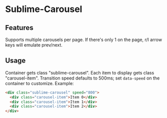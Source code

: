 # Sublime-Carousel

## Features
Supports multiple carousels per page. If there's only 1 on the page, r/l arrow keys will emulate prev/next.

## Usage
Container gets class "sublime-carousel". Each item to display gets class "carousel-item". Transition speed defaults to 500ms; set ```data-speed``` on the container to customize. Example:

```html
<div class="sublime-carousel" speed="800">
  <div class="carousel-item">Item 0</div>
  <div class="carousel-item">Item 1</div>
  <div class="carousel-item">Item 2</div>
</div>
```

